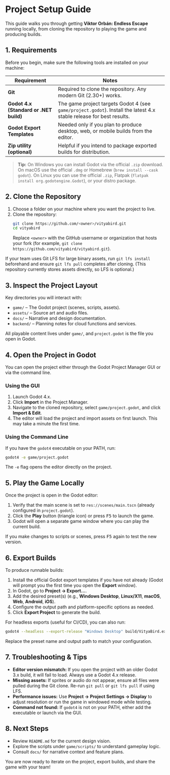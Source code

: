 # Project Setup Guide

This guide walks you through getting **Viktor Orbán: Endless Escape** running locally, from cloning the repository to playing the game and producing builds.

## 1. Requirements

Before you begin, make sure the following tools are installed on your machine:

| Requirement | Notes |
| --- | --- |
| **Git** | Required to clone the repository. Any modern Git (2.30+) works.
| **Godot 4.x (Standard or .NET build)** | The game project targets Godot 4 (see `game/project.godot`). Install the latest 4.x stable release for best results.
| **Godot Export Templates** | Needed only if you plan to produce desktop, web, or mobile builds from the editor.
| **Zip utility (optional)** | Helpful if you intend to package exported builds for distribution.

> **Tip:** On Windows you can install Godot via the official `.zip` download. On macOS use the official `.dmg` or Homebrew (`brew install --cask godot`). On Linux you can use the official `.zip`, Flatpak (`flatpak install org.godotengine.Godot`), or your distro package.

## 2. Clone the Repository

1. Choose a folder on your machine where you want the project to live.
2. Clone the repository:
   ```bash
   git clone https://github.com/<owner>/vityabird.git
   cd vityabird
   ```
   Replace `<owner>` with the GitHub username or organization that hosts your fork (for example, `git clone https://github.com/vityabird/vityabird.git`).

If your team uses Git LFS for large binary assets, run `git lfs install` beforehand and ensure `git lfs pull` completes after cloning. (This repository currently stores assets directly, so LFS is optional.)

## 3. Inspect the Project Layout

Key directories you will interact with:

- `game/` – The Godot project (scenes, scripts, assets).
- `assets/` – Source art and audio files.
- `docs/` – Narrative and design documentation.
- `backend/` – Planning notes for cloud functions and services.

All playable content lives under `game/`, and `project.godot` is the file you open in Godot.

## 4. Open the Project in Godot

You can open the project either through the Godot Project Manager GUI or via the command line.

### Using the GUI
1. Launch Godot 4.x.
2. Click **Import** in the Project Manager.
3. Navigate to the cloned repository, select `game/project.godot`, and click **Import & Edit**.
4. The editor will load the project and import assets on first launch. This may take a minute the first time.

### Using the Command Line
If you have the `godot4` executable on your PATH, run:
```bash
godot4 -e game/project.godot
```
The `-e` flag opens the editor directly on the project.

## 5. Play the Game Locally

Once the project is open in the Godot editor:

1. Verify that the main scene is set to `res://scenes/main.tscn` (already configured in `project.godot`).
2. Click the **Play** button (triangle icon) or press <kbd>F5</kbd> to launch the game.
3. Godot will open a separate game window where you can play the current build.

If you make changes to scripts or scenes, press <kbd>F5</kbd> again to test the new version.

## 6. Export Builds

To produce runnable builds:

1. Install the official Godot export templates if you have not already (Godot will prompt you the first time you open the **Export** window).
2. In Godot, go to **Project → Export…**.
3. Add the desired preset(s) (e.g., **Windows Desktop**, **Linux/X11**, **macOS**, **Web**, **Android**, **iOS**).
4. Configure the output path and platform-specific options as needed.
5. Click **Export Project** to generate the build.

For headless exports (useful for CI/CD), you can also run:
```bash
godot4 --headless --export-release "Windows Desktop" build/VityaBird.exe
```
Replace the preset name and output path to match your configuration.

## 7. Troubleshooting & Tips

- **Editor version mismatch:** If you open the project with an older Godot 3.x build, it will fail to load. Always use a Godot 4.x release.
- **Missing assets:** If sprites or audio do not appear, ensure all files were pulled during the Git clone. Re-run `git pull` or `git lfs pull` if using LFS.
- **Performance issues:** Use **Project → Project Settings → Display** to adjust resolution or run the game in windowed mode while testing.
- **Command not found:** If `godot4` is not on your PATH, either add the executable or launch via the GUI.

## 8. Next Steps

- Review `README.md` for the current design vision.
- Explore the scripts under `game/scripts/` to understand gameplay logic.
- Consult `docs/` for narrative context and feature plans.

You are now ready to iterate on the project, export builds, and share the game with your team!
